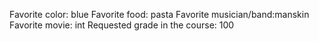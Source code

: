 Favorite color: blue
Favorite food: pasta
Favorite musician/band:manskin 
Favorite movie: int
Requested grade in the course: 100

